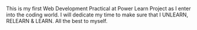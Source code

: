 This is my first Web Development Practical at Power Learn Project as I enter into the coding world.
I will dedicate my time to make sure that I UNLEARN, RELEARN & LEARN.
All the best to myself.
